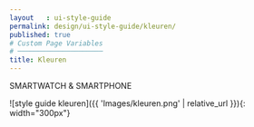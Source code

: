 ```yaml
---
layout   : ui-style-guide
permalink: design/ui-style-guide/kleuren/
published: true
# Custom Page Variables
# ─────────────────────
title: Kleuren
---
```


SMARTWATCH & SMARTPHONE

![style guide kleuren]({{ 'Images/kleuren.png' | relative_url }}){: width="300px"}